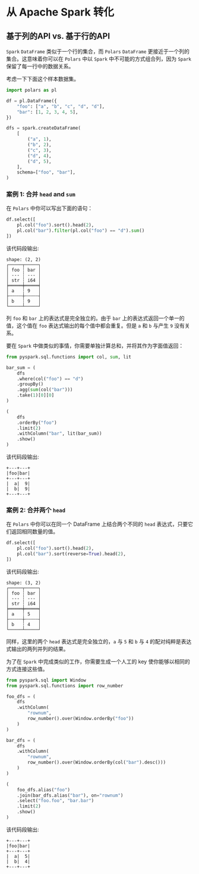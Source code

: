 # 从 Apache Spark 转化

## 基于列的API vs. 基于行的API

`Spark` `DataFrame` 类似于一个行的集合，而 `Polars` `DataFrame` 更接近于一个列的集合。这意味着你可以在 `Polars` 中以 `Spark` 中不可能的方式组合列，因为 `Spark` 保留了每一行中的数据关系。

考虑一下下面这个样本数据集。

```python
import polars as pl

df = pl.DataFrame({
    "foo": ["a", "b", "c", "d", "d"],
    "bar": [1, 2, 3, 4, 5],
})

dfs = spark.createDataFrame(
    [
        ("a", 1),
        ("b", 2),
        ("c", 3),
        ("d", 4),
        ("d", 5),
    ],
    schema=["foo", "bar"],
)
```

### 案例 1: 合并 `head` and `sum`

在 `Polars` 中你可以写出下面的语句：

```python
df.select([
    pl.col("foo").sort().head(2),
    pl.col("bar").filter(pl.col("foo") == "d").sum()
])
```

该代码段输出:

```
shape: (2, 2)
┌─────┬─────┐
│ foo ┆ bar │
│ --- ┆ --- │
│ str ┆ i64 │
╞═════╪═════╡
│ a   ┆ 9   │
├╌╌╌╌╌┼╌╌╌╌╌┤
│ b   ┆ 9   │
└─────┴─────┘
```

列 `foo` 和 `bar` 上的表达式是完全独立的。由于 `bar` 上的表达式返回一个单一的值，这个值在 `foo` 表达式输出的每个值中都会重复。但是 `a` 和 `b` 与产生 `9` 没有关系。

要在 `Spark` 中做类似的事情，你需要单独计算总和，并将其作为字面值返回：

```python
from pyspark.sql.functions import col, sum, lit

bar_sum = (
    dfs
    .where(col("foo") == "d")
    .groupBy()
    .agg(sum(col("bar")))
    .take(1)[0][0]
)

(
    dfs
    .orderBy("foo")
    .limit(2)
    .withColumn("bar", lit(bar_sum))
    .show()
)
```

该代码段输出:

```
+---+---+
|foo|bar|
+---+---+
|  a|  9|
|  b|  9|
+---+---+
```

### 案例 2: 合并两个 `head`

在 `Polars` 中你可以在同一个 DataFrame 上结合两个不同的 `head` 表达式，只要它们返回相同数量的值。

```python
df.select([
    pl.col("foo").sort().head(2),
    pl.col("bar").sort(reverse=True).head(2),
])
```

该代码段输出:

```
shape: (3, 2)
┌─────┬─────┐
│ foo ┆ bar │
│ --- ┆ --- │
│ str ┆ i64 │
╞═════╪═════╡
│ a   ┆ 5   │
├╌╌╌╌╌┼╌╌╌╌╌┤
│ b   ┆ 4   │
└─────┴─────┘
```

同样，这里的两个 `head` 表达式是完全独立的，`a` 与 `5` 和 `b` 与 `4` 的配对纯粹是表达式输出的两列并列的结果。

为了在 `Spark` 中完成类似的工作，你需要生成一个人工的 key 使你能够以相同的方式连接这些值。

```python
from pyspark.sql import Window
from pyspark.sql.functions import row_number

foo_dfs = (
    dfs
    .withColumn(
        "rownum",
        row_number().over(Window.orderBy("foo"))
    )
)

bar_dfs = (
    dfs
    .withColumn(
        "rownum",
        row_number().over(Window.orderBy(col("bar").desc()))
    )
)

(
    foo_dfs.alias("foo")
    .join(bar_dfs.alias("bar"), on="rownum")
    .select("foo.foo", "bar.bar")
    .limit(2)
    .show()
)
```

该代码段输出:

```
+---+---+
|foo|bar|
+---+---+
|  a|  5|
|  b|  4|
+---+---+
```
